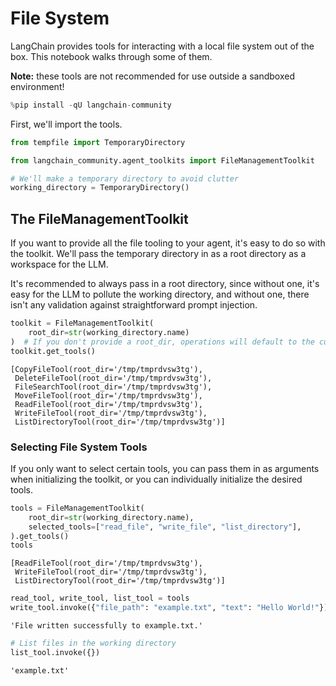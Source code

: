 # File System

LangChain provides tools for interacting with a local file system out of the box. This notebook walks through some of them.

**Note:** these tools are not recommended for use outside a sandboxed environment! 


```python
%pip install -qU langchain-community
```

First, we'll import the tools.


```python
from tempfile import TemporaryDirectory

from langchain_community.agent_toolkits import FileManagementToolkit

# We'll make a temporary directory to avoid clutter
working_directory = TemporaryDirectory()
```

## The FileManagementToolkit

If you want to provide all the file tooling to your agent, it's easy to do so with the toolkit. We'll pass the temporary directory in as a root directory as a workspace for the LLM.

It's recommended to always pass in a root directory, since without one, it's easy for the LLM to pollute the working directory, and without one, there isn't any validation against
straightforward prompt injection.


```python
toolkit = FileManagementToolkit(
    root_dir=str(working_directory.name)
)  # If you don't provide a root_dir, operations will default to the current working directory
toolkit.get_tools()
```



```output
[CopyFileTool(root_dir='/tmp/tmprdvsw3tg'),
 DeleteFileTool(root_dir='/tmp/tmprdvsw3tg'),
 FileSearchTool(root_dir='/tmp/tmprdvsw3tg'),
 MoveFileTool(root_dir='/tmp/tmprdvsw3tg'),
 ReadFileTool(root_dir='/tmp/tmprdvsw3tg'),
 WriteFileTool(root_dir='/tmp/tmprdvsw3tg'),
 ListDirectoryTool(root_dir='/tmp/tmprdvsw3tg')]
```


### Selecting File System Tools

If you only want to select certain tools, you can pass them in as arguments when initializing the toolkit, or you can individually initialize the desired tools.


```python
tools = FileManagementToolkit(
    root_dir=str(working_directory.name),
    selected_tools=["read_file", "write_file", "list_directory"],
).get_tools()
tools
```



```output
[ReadFileTool(root_dir='/tmp/tmprdvsw3tg'),
 WriteFileTool(root_dir='/tmp/tmprdvsw3tg'),
 ListDirectoryTool(root_dir='/tmp/tmprdvsw3tg')]
```



```python
read_tool, write_tool, list_tool = tools
write_tool.invoke({"file_path": "example.txt", "text": "Hello World!"})
```



```output
'File written successfully to example.txt.'
```



```python
# List files in the working directory
list_tool.invoke({})
```



```output
'example.txt'
```



```python

```
